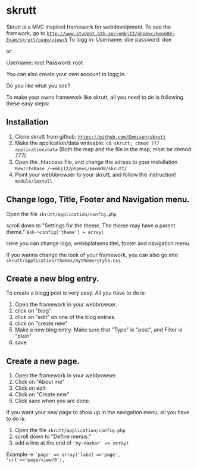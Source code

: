 skrutt
====================================
Skrutt is a MVC inspired framework for webdevolpment. 
To see the framwork, go to <code>http://www.student.bth.se/~embj12/phpmvc/kmom08-Exam/skrutt/page/view/9</code>
To logg in:
Username: doe
password: doe

or 

Username: root
Password: root

You can also create your own account to logg in.

Do you like what you see?

To make your owns framework like skrutt, all you need to do is following these easy steps:

Installation
-------------

1. Clone skrutt from github: <code>https://github.com/Emmisen/skrutt</code>
2. Make the application/data writeable: <code>cd skrutt; chmod 777 application/data</code>
(Both the map and the file in the map, most be chmod 777)
3. Open the .htaccess file, and change the adress to your installation
 <code>RewriteBase /~embj12/phpmvc/kmom08/skrutt/</code>
4. Point your webbbrowser to your skrutt, and follow the instruction!
<code>module/install</code>


Change logo, Title, Footer and Navigation menu.
--------------------


Open the file <code>skrutt/application/config.php</code>


scroll down to "Settings for the theme. The theme may have a parent theme."
<code>$sk->config['theme'] = array(</code>

Here you can change logo, webbplatsens titel, footer and navigation menu.

If you wanna change the look of your framework, you can also go into <code>skrutt/application/themes/mytheme/style.css</code>


Create a new blog entry.
--------------------

To create a blogg post is very easy. All you have to do is:

1. Open the framework in your webbrowser.
2. click on "blog"
3. click on "edit" on one of the blog entries.
4. click on "create new"
5. Make a new blog entry. Make sure that "Type" is "post", and Filter is "plain"
6. save


Create a new page.
--------------------

1. Open the framework in your webbrowser
2. Click on "About me"
3. Click on edit
4. Click on "Create new"
5. Click save when you are done.

If you want your new page to show up in the navigation menu, all you have to do is:

1. Open the file <code>skrutt/application/config.php</code>
2. scroll down to "Define menus."
3. add a line at the end of <code>'my-navbar' => array(</code>

Example -> <code>'page' => array('label'=>'page', 'url'=>'page/view/9'),</code>


